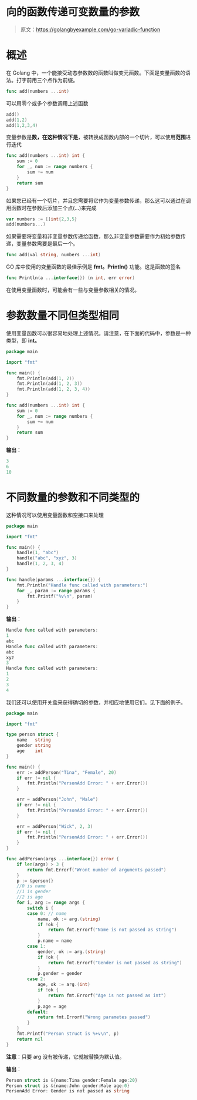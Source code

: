 # 向的函数传递可变数量的参数

> 原文：<https://golangbyexample.com/go-variadic-function>

# 概述

在 Golang 中，一个能接受动态参数数的函数叫做变元函数。下面是变量函数的语法。打字前用三个点作为前缀。

```go
func add(numbers ...int)
```

可以用零个或多个参数调用上述函数

```go
add()
add(1,2)
add(1,2,3,4)
```

变量参数是**数，在这种情况下是**，被转换成函数内部的一个切片，可以使用**范围**进行迭代

```go
func add(numbers ...int) int {
    sum := 0
    for _, num := range numbers {
        sum += num
    }
    return sum
}
```

如果您已经有一个切片，并且您需要将它作为变量参数传递，那么这可以通过在调用函数时在参数后添加三个点(…)来完成

```go
var numbers := []int{2,3,5}
add(numbers...)
```

如果需要将变量和非变量参数传递给函数，那么非变量参数需要作为初始参数传递，变量参数需要是最后一个。

```go
func add(val string, numbers ...int)
```

GO 库中使用的变量函数的最佳示例是 **fmt。Println()** 功能。这是函数的签名

```go
func Println(a ...interface{}) (n int, err error) 
```

在使用变量函数时，可能会有一些与变量参数相关的情况。

# **参数数量不同但类型相同**

使用变量函数可以很容易地处理上述情况。请注意，在下面的代码中，参数是一种类型，即 **int。**

```go
package main

import "fmt"

func main() {
    fmt.Println(add(1, 2))
    fmt.Println(add(1, 2, 3))
    fmt.Println(add(1, 2, 3, 4))
}

func add(numbers ...int) int {
    sum := 0
    for _, num := range numbers {
        sum += num
    }
    return sum
}
```

**输出**：

```go
3
6
10
```

# **不同数量的参数和不同类型的**

这种情况可以使用变量函数和空接口来处理

```go
package main

import "fmt"

func main() {
    handle(1, "abc")
    handle("abc", "xyz", 3)
    handle(1, 2, 3, 4)
}

func handle(params ...interface{}) {
    fmt.Println("Handle func called with parameters:")
    for _, param := range params {
        fmt.Printf("%v\n", param)
    }
}
```

**输出**：

```go
Handle func called with parameters:
1
abc
Handle func called with parameters:
abc
xyz
3
Handle func called with parameters:
1
2
3
4
```

我们还可以使用开关盒来获得确切的参数，并相应地使用它们。见下面的例子。

```go
package main

import "fmt"

type person struct {
    name   string
    gender string
    age    int
}

func main() {
    err := addPerson("Tina", "Female", 20)
    if err != nil {
        fmt.Println("PersonAdd Error: " + err.Error())
    }

    err = addPerson("John", "Male")
    if err != nil {
        fmt.Println("PersonAdd Error: " + err.Error())
    }

    err = addPerson("Wick", 2, 3)
    if err != nil {
        fmt.Println("PersonAdd Error: " + err.Error())
    }
}

func addPerson(args ...interface{}) error {
    if len(args) > 3 {
        return fmt.Errorf("Wront number of arguments passed")
    }
    p := &person{}
    //0 is name
    //1 is gender
    //2 is age
    for i, arg := range args {
        switch i {
        case 0: // name
            name, ok := arg.(string)
            if !ok {
                return fmt.Errorf("Name is not passed as string")
            }
            p.name = name
        case 1:
            gender, ok := arg.(string)
            if !ok {
                return fmt.Errorf("Gender is not passed as string")
            }
            p.gender = gender
        case 2:
            age, ok := arg.(int)
            if !ok {
                return fmt.Errorf("Age is not passed as int")
            }
            p.age = age
        default:
            return fmt.Errorf("Wrong parametes passed")
        }
    }
    fmt.Printf("Person struct is %+v\n", p)
    return nil
}
```

**注意**：只要 arg 没有被传递，它就被替换为默认值。

**输出**：

```go
Person struct is &{name:Tina gender:Female age:20}
Person struct is &{name:John gender:Male age:0}
PersonAdd Error: Gender is not passed as string
```
